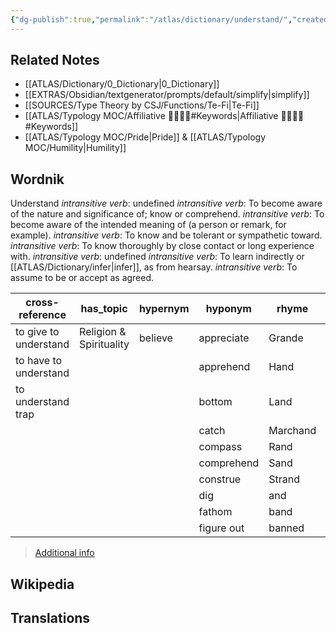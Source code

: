 ```yaml
---
{"dg-publish":true,"permalink":"/atlas/dictionary/understand/","created":"2023-01-02T10:54:03.902+01:00","updated":"2023-03-08T08:28:53.520+01:00"}
---
```



## Related Notes 
- [[ATLAS/Dictionary/0_Dictionary\|0_Dictionary]]
- [[EXTRAS/Obsidian/textgenerator/prompts/default/simplify\|simplify]]
- [[SOURCES/Type Theory by CSJ/Functions/Te-Fi\|Te-Fi]]
- [[ATLAS/Typology MOC/Affiliative 👨‍👩‍👧‍👦#Keywords\|Affiliative 👨‍👩‍👧‍👦#Keywords]]  
- [[ATLAS/Typology MOC/Pride\|Pride]] & [[ATLAS/Typology MOC/Humility\|Humility]]

## Wordnik

Understand
*intransitive verb*: undefined
*intransitive verb*: To become aware of the nature and significance of; know or comprehend.
*intransitive verb*: To become aware of the intended meaning of (a person or remark, for example).
*intransitive verb*: To know and be tolerant or sympathetic toward.
*intransitive verb*: To know thoroughly by close contact or long experience with.
*intransitive verb*: undefined
*intransitive verb*: To learn indirectly or [[ATLAS/Dictionary/infer\|infer]], as from hearsay.
*intransitive verb*: To assume to be or accept as agreed.

| cross-reference |has_topic |hypernym |hyponym |rhyme |same-context |synonym |variant |verb-form |
| --- | --- | --- | --- | --- | --- | --- | --- | --- |
| to give to understand | Religion & Spirituality | believe | appreciate | Grande | Sicily | absorb | understood | understanding |
| to have to understand |  |  | apprehend | Hand | abstract | accept |  | understands |
| to understand trap |  |  | bottom | Land | all-composite | agree |  | understood |
|  |  |  | catch | Marchand | bring | allow |  |  |
|  |  |  | compass | Rand | call | appreciate |  |  |
|  |  |  | comprehend | Sand | cut | apprehend |  |  |
|  |  |  | construe | Strand | divided | apprehend |  |  |
|  |  |  | dig | and | eat | arrange |  |  |
|  |  |  | fathom | band | enumerate | assimilate |  |  |
|  |  |  | figure out | banned | fast | assume |  |  |

> [Additional info](https://www.wordnik.com/words/understand)

## Wikipedia 


## Translations 
